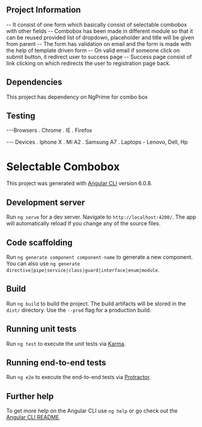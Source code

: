 ## Project Information
-- It consist of one form which basically consist of selectable combobox with other fields
-- Combobox has been made in different module so that it can be reused provided list of dropdown, placeholder and title will be given from parent
-- The form has validation on email and the form is made with the help of template driven form
-- On valid email if someone click on submit button, it redirect user to success page
-- Success page consist of link clicking on which redirects the user to registration page back.

## Dependencies
This project has dependency on NgPrime for combo box

## Testing
---Browsers
    . Chrome
    . IE
    . Firefox

--- Devices
    . Iphone X
    . Mi A2
    . Samsung A7
    . Laptops - Lenovo, Dell, Hp

# Selectable Combobox

This project was generated with [Angular CLI](https://github.com/angular/angular-cli) version 6.0.8.

## Development server

Run `ng serve` for a dev server. Navigate to `http://localhost:4200/`. The app will automatically reload if you change any of the source files.

## Code scaffolding

Run `ng generate component component-name` to generate a new component. You can also use `ng generate directive|pipe|service|class|guard|interface|enum|module`.

## Build

Run `ng build` to build the project. The build artifacts will be stored in the `dist/` directory. Use the `--prod` flag for a production build.

## Running unit tests

Run `ng test` to execute the unit tests via [Karma](https://karma-runner.github.io).

## Running end-to-end tests

Run `ng e2e` to execute the end-to-end tests via [Protractor](http://www.protractortest.org/).

## Further help

To get more help on the Angular CLI use `ng help` or go check out the [Angular CLI README](https://github.com/angular/angular-cli/blob/master/README.md).


